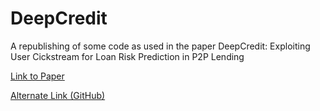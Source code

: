 # DeepCredit

A republishing of some code as used in the paper DeepCredit: Exploiting User Cickstream for Loan Risk Prediction in P2P Lending

[Link to Paper](https://people.cs.uchicago.edu/~ravenben/publications/pdf/deepcredit-icwsm18.pdf)

[Alternate Link (GitHub)](https://github.com/mkrupczak3/DeepCredit/blob/master/deepcredit-icwsm18.pdf)
